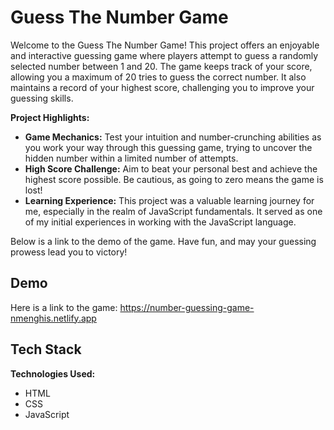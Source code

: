 
# Guess The Number Game

Welcome to the Guess The Number Game! This project offers an enjoyable and interactive guessing game where players attempt to guess a randomly selected number between 1 and 20. The game keeps track of your score, allowing you a maximum of 20 tries to guess the correct number. It also maintains a record of your highest score, challenging you to improve your guessing skills.

**Project Highlights:**
- **Game Mechanics:** Test your intuition and number-crunching abilities as you work your way through this guessing game, trying to uncover the hidden number within a limited number of attempts.
- **High Score Challenge:** Aim to beat your personal best and achieve the highest score possible. Be cautious, as going to zero means the game is lost!
- **Learning Experience:** This project was a valuable learning journey for me, especially in the realm of JavaScript fundamentals. It served as one of my initial experiences in working with the JavaScript language.

Below is a link to the demo of the game. Have fun, and may your guessing prowess lead you to victory!



## Demo

Here is a link to the game: https://number-guessing-game-nmenghis.netlify.app


## Tech Stack

**Technologies Used:**
- HTML
- CSS
- JavaScript
